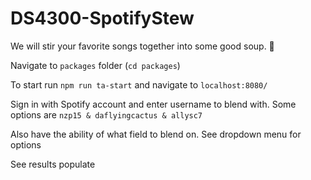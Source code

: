 # DS4300-SpotifyStew
We will stir your favorite songs together into some good soup. 🥣 

Navigate to ```packages``` folder (```cd packages```)


To start run ```npm run ta-start``` and navigate to ```localhost:8080/```

Sign in with Spotify account and enter username to blend with. Some options are ```nzp15 & daflyingcactus & allysc7```

Also have the ability of what field to blend on. See dropdown menu for options

See results populate 
